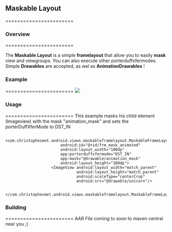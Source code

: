 ## Maskable Layout
=======================

### Overview
=======================

The **Maskable Layout** is a simple **framelayout** that allow you to easily **mask** view and viewgroups. 
You can also execute other porterduffxfermodes. 
Simple **Drawables** are accepted, as wel as **AnimationDrawables** !

### Example
=======================
![](/https://raw.githubusercontent.com/christophesmet/android_maskable_layout/master/Screencast.gif)
### Usage
=======================
This example masks his child element (Imageview) with the mask "animation_mask" and sets the porterDuffXferMode to DST_IN
```
 <com.christophesmet.android.views.maskableframelayout.MaskableFrameLayout
                        android:id="@+id/frm_mask_animated"
                        android:layout_width="100dp"
                        app:porterduffxfermode="DST_IN"
                        app:mask="@drawable/animation_mask"
                        android:layout_height="100dp">
                    <ImageView android:layout_width="match_parent"
                               android:layout_height="match_parent"
                               android:scaleType="centerCrop"
                               android:src="@drawable/unicorn"/>

                </com.christophesmet.android.views.maskableframelayout.MaskableFrameLayout>
```
### Building
=======================
AAR File coming to soon to maven central near you ;)
